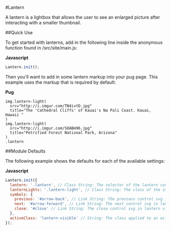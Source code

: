 #Lantern

A lantern is a lightbox that allows the user to see an enlarged picture after interacting with a smaller thumbnail.

##Quick Use

To get started with lanterns, add in the following line inside the anonymous function found in /src/site/main.js:

**Javascript**

```js
Lantern.init();
```

Then you'll want to add in some lantern markup into your pug page. This example uses the markup that is required by default:

**Pug**

```pug
img.lantern-light(
  src="http://i.imgur.com/TN4ivtD.jpg"
  title="The 'Cathedral Cliffs' of Kauai's Na Pali Coast. Kauai, Hawaii "
)
img.lantern-light(
  src="http://i.imgur.com/SOABm96.jpg"
  title="Petrified Forest National Park, Arizona"
)
.lantern
```

##Module Defaults

The following example shows the defaults for each of the available settings:

**Javascript**

```js
Lantern.init({
  lantern: '.lantern', // Class String: The selector of the lantern content container
  lanternLights: '.lantern-light', // Class String: The class of the image to inject into the lantern content container
  symbols: {
    previous: '#arrow-back', // Link String: The previous control svg in lantern view
    next: '#arrow-forward', // Link String: The next control svg in lantern view
    close: '#close' // Link String: The close control svg in lantern view
  },
  activeClass: 'lantern-visible' // String: The class applied to an active lantern
});
```
